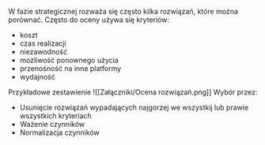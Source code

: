 W fazie strategicznej rozważa się często kilka rozwiązań, które można porównać.
Często do oceny używa się kryteriów:
- koszt
- czas realizacji
- niezawodność
- możliwość ponownego użycia
- przenośność na inne platformy
- wydajność

Przykładowe zestawienie
![[Załączniki/Ocena rozwiązań.png]]
Wybór przez:
- Usunięcie rozwiązań wypadających najgorzej we wszystkij lub prawie wszystkich kryteriach
- Ważenie czynników
- Normalizacja czynników